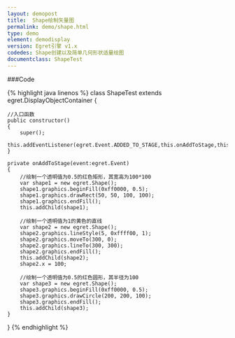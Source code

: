 ```yaml
---
layout: demopost
title:  Shape绘制矢量图
permalink: demo/shape.html
type: demo
element: demodisplay
version: Egret引擎 v1.x
codedes: Shape创建以及简单几何形状适量绘图
documentclass: ShapeTest
---
```


###Code

{% highlight java linenos %}
class ShapeTest extends egret.DisplayObjectContainer
{

    //入口函数
    public constructor()
    {
        super();
        this.addEventListener(egret.Event.ADDED_TO_STAGE,this.onAddToStage,this);
    }

    private onAddToStage(event:egret.Event)
    {
        //绘制一个透明值为0.5的红色矩形，其宽高为100*100
        var shape1 = new egret.Shape();
        shape1.graphics.beginFill(0xff0000, 0.5);
        shape1.graphics.drawRect(50, 50, 100, 100);
        shape1.graphics.endFill();
        this.addChild(shape1);

        //绘制一个透明值为1的黄色的直线
        var shape2 = new egret.Shape();
        shape2.graphics.lineStyle(5, 0xffff00, 1);
        shape2.graphics.moveTo(300, 0);
        shape2.graphics.lineTo(300, 300);
        shape2.graphics.endFill();
        this.addChild(shape2);
        shape2.x = 100;

        //绘制一个透明值为0.5的红色圆形，其半径为100
        var shape3 = new egret.Shape();
        shape3.graphics.beginFill(0xff0000, 0.5);
        shape3.graphics.drawCircle(200, 200, 100);
        shape3.graphics.endFill();
        this.addChild(shape3);
    }
}
{% endhighlight %}